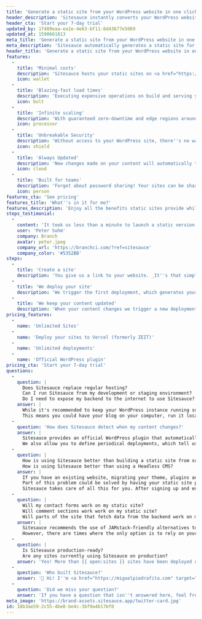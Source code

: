 ```yaml
---
title: 'Generate a static site from your WordPress website in one click'
header_description: 'Sitesauce instantly converts your WordPress website into a static site, and keeps your content in sync.'
header_cta: 'Start your 7-day trial'
updated_by: 1f409eaa-ea1e-4e63-bf11-8d43677e5069
updated_at: 1590661813
meta_title: 'Generate a static site from your WordPress website in one click'
meta_description: 'Sitesauce automatically generates a static site for your WordPress site, and keeps your content in sync.'
header_title: 'Generate a static site from your WordPress website in one click'
features:
  -
    title: 'Minimal costs'
    description: 'Sitesauce hosts your static sites on <a href="https://vercel.app/home" target="_blank" class="hover:underline">Vercel</a> (formerly ZEIT), offering unlimited bandwidth and their world-class CDN for no additional cost.'
    icon: wallet
  -
    title: 'Blazing-fast load times'
    description: 'Executing expensive operations on build and serving your sites through Vercel''s world-class CDN results in semi-instantaneous page loads.'
    icon: bolt
  -
    title: 'Infinite scaling'
    description: 'With guaranteed zero-downtime and edge regions around the world, a thousand concurrent visits load as fast as a single one.'
    icon: processor
  -
    title: 'Unbreakable Security'
    description: 'Without access to your WordPress site, there''s no way for anyone to steal sensitive data or deface your website.'
    icon: shield
  -
    title: 'Always Updated'
    description: 'New changes made on your content will automatically trigger new builds and be reflected on the static site.'
    icon: cloud
  -
    title: 'Built for teams'
    description: 'Forget about password sharing! Your sites can be shared with your whole team for no additional cost.'
    icon: person
features_cta: 'See pricing'
features_title: 'What''s in it for me?'
features_description: 'Enjoy all the benefits static sites provide while keeping the ease of editing WordPress gives you.'
steps_testimonial:
  -
    content: 'It took us less than a minute to launch a static version of our WordPress website. Everything just worked as you''d expect it to!'
    user: 'Peter Suhm'
    company: Branch
    avatar: peter.jpeg
    company_url: 'https://branchci.com/?ref=sitesauce'
    company_color: '#5352BB'
steps:
  -
    title: 'Create a site'
    description: 'You give us a link to your website. _It''s that simple._'
  -
    title: 'We deploy your site'
    description: 'We trigger the first deployment, which generates your static site and deploys it to Vercel.'
  -
    title: 'We keep your content updated'
    description: 'When your content changes we trigger a new deployment, which updates your static site.'
pricing_features:
  -
    name: 'Unlimited Sites'
  -
    name: 'Deploy your sites to Vercel (formerly ZEIT)'
  -
    name: 'Unlimited deployments'
  -
    name: 'Official WordPress plugin'
pricing_cta: 'Start your 7-day trial'
questions:
  -
    question: |
      Does Sitesauce replace regular hosting?
      Can I run Sitesauce from my development or staging environment?
      Do I need to expose my backend to the internet to use Sitesauce?
    answer: |
      While it's recommended to keep your WordPress instance running somewhere (like a subdomain), as it allows you to continue using your dashboard regularly, you can deploy locally-running sites to Sitesauce using [our CLI](https://sitesauce.app/guides/cli)!<br>
      This means you could have your blog on your computer, run it locally to edit some content then push it to production via Sitesauce without needing to pay for servers!
  -
    question: 'How does Sitesauce detect when my content changes?'
    answer: |
      Sitesauce provides an official WordPress plugin that automatically detects when your content changes and lets us know. Setting it up is as easy as searching for it on the WordPress plugin directory, clicking install and pasting a URL from your Sitesauce dashboard.<br>
      We also allow you to define periodical deployments, which tell us to automatically deploy your site every day, hour or minute.
  -
    question: |
      How is using Sitesauce better than building a static site from scratch?
      How is using Sitesauce better than using a Headless CMS?
    answer: |
      If you have an existing website, migrating your theme, plugins and content can be a hard task. You'd also lose the simplicity of having an admin panel and allowing multiple users to work on your content together.<br>
      Part of this problem could be solved by having your static site pull data from WordPress on build, but this brings up other problems, like having to manage two different codebases for a single website, migrating your themes over or needing to deploy to preview your content.<br>
      Sitesauce takes care of all this for you. After signing up and entering a URL, we'll generate a production-ready static version of your website and deploy it. You keep your dashboard and remove unnecessary complexity.
  -
    question: |
      Will my contact forms work on my static site?
      Will comment sections work work on my static site?
      Will parts of the site that fetch data from the backend work on my static site?
    answer: |
      Sitesauce recommends the use of JAMstack-friendly alternatives to these services. For example, you could move your contact forms to [StaticKit](https://statickit.com) or your comments to [Commento](https://commento.io).<br>
      However, there are times where the only option is to rely on your backend. For this, you can [configure Sitesauce to proxy certain endpoints](https://sitesauce.app/guides/proxying-and-redirects) over to WordPress. You can also use this if you need to fetch some data from your backend via AJAX.
  -
    question: |
      Is Sitesauce production-ready?
      Are any sites currently using Sitesauce on production?
    answer: 'Yes! More than {{ open:sites }} sites have been deployed using Sitesauce to date. The website you''re looking at right now was generated by Sitesauce from a Statamic site. Other examples include [the Branch website](https://branchci.com/?ref=sitesauce), which uses WordPress, and <a href="https://miguelpiedrafita.com" target="_blank" class="border-b border-gray-500 link-mp">Miguel Piedrafita''s personal website</a> alongside many others.'
  -
    question: 'Who built Sitesauce?'
    answer: '👋 Hi! I''m <a href="https://miguelpiedrafita.com" target="_blank" class="border-b border-gray-500 link-mp">Miguel Piedrafita</a>, an 18-year-old maker. You can learn more about me on <a href="https://miguelpiedrafita.com" target="_blank" class="border-b border-gray-500 link-mp">my website</a> or <a href="https://twitter.com/m1guelpf" target="_blank" class="border-b border-gray-500 link-mp">on Twitter</a>, where I regularly share Sitesauce updates.'
  -
    question: 'Did we miss your question?'
    answer: 'If you have a question that isn''t answered here, feel free to [reach out](mailto:info+faq@sitesauce.app?subject=Question%20about%20Sitesauce). We''ll do our best to get back to you as soon as possible with a helpful answer.'
meta_image: 'https://brand-assets.sitesauce.app/twitter-card.jpg'
id: 18b3ae59-2c55-4be8-be4c-3bf9a4b17bf0
---
```

